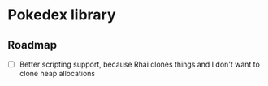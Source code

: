 # Pokedex library

## Roadmap

- [ ] Better scripting support, because Rhai clones things and I don't want to clone heap allocations